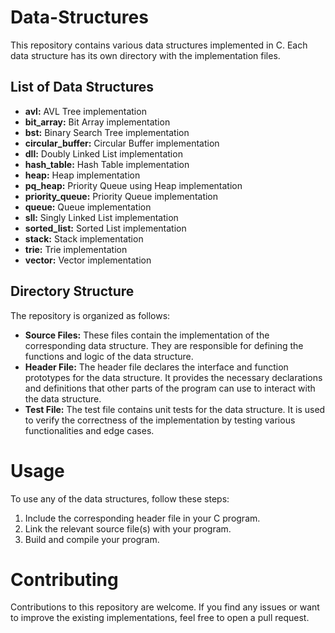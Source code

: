 # Data-Structures
This repository contains various data structures implemented in C. Each data structure has its own directory with the implementation files.

## List of Data Structures
* **avl:** AVL Tree implementation
* **bit_array:** Bit Array implementation
* **bst:** Binary Search Tree implementation
* **circular_buffer:** Circular Buffer implementation
* **dll:** Doubly Linked List implementation
* **hash_table:** Hash Table implementation
* **heap:** Heap implementation
* **pq_heap:** Priority Queue using Heap implementation
* **priority_queue:** Priority Queue implementation
* **queue:** Queue implementation
* **sll:** Singly Linked List implementation
* **sorted_list:** Sorted List implementation
* **stack:** Stack implementation
* **trie:** Trie implementation
* **vector:** Vector implementation

## Directory Structure
The repository is organized as follows:
* **Source Files:** These files contain the implementation of the corresponding data structure. They are responsible for defining the functions and logic of the data structure.
* **Header File:** The header file declares the interface and function prototypes for the data structure. It provides the necessary declarations and definitions that other parts of the program can use to interact with the data structure.
* **Test File:** The test file contains unit tests for the data structure. It is used to verify the correctness of the implementation by testing various functionalities and edge cases.

# Usage
To use any of the data structures, follow these steps:

1. Include the corresponding header file in your C program.
2. Link the relevant source file(s) with your program.
3. Build and compile your program.

# Contributing
Contributions to this repository are welcome. If you find any issues or want to improve the existing implementations, feel free to open a pull request.
